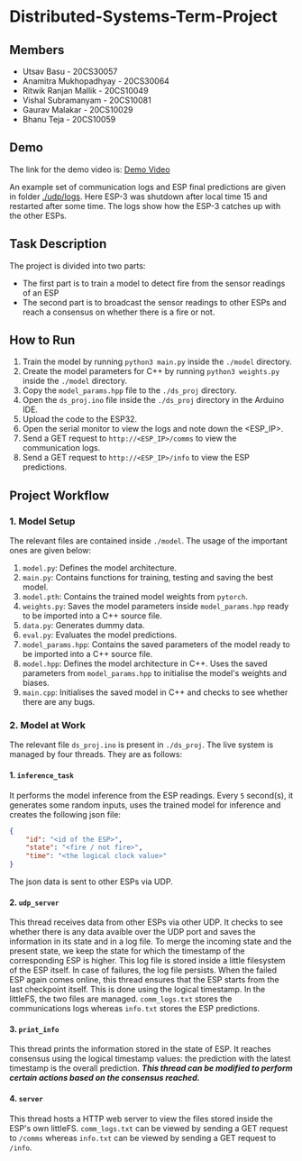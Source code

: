 # Distributed-Systems-Term-Project

## Members
- Utsav Basu - 20CS30057
- Anamitra Mukhopadhyay - 20CS30064
- Ritwik Ranjan Mallik - 20CS10049
- Vishal Subramanyam - 20CS10081
- Gaurav Malakar - 20CS10029
- Bhanu Teja - 20CS10059

## Demo
The link for the demo video is:
[Demo Video](https://iitkgpacin-my.sharepoint.com/:v:/g/personal/utsavbasu_kgpian_iitkgp_ac_in/EX0FYFyrxzFBiHAGggi76-kBuLHDZ-hFvYgNRqIqqhWA8w?e=gH5SSa)

An example set of communication logs and ESP final predictions are given in folder [./udp/logs](./udp/logs). Here ESP-3 was shutdown after local time 15 and restarted after some time. The logs show how the ESP-3 catches up with the other ESPs.

## Task Description
The project is divided into two parts:
- The first part is to train a model to detect fire from the sensor readings of an ESP
- The second part is to broadcast the sensor readings to other ESPs and reach a consensus on whether there is a fire or not. 

## How to Run
1. Train the model by running `python3 main.py` inside the `./model` directory.
2. Create the model parameters for C++ by running `python3 weights.py`
    inside the `./model` directory.
3. Copy the `model_params.hpp` file to the `./ds_proj` directory.
4. Open the `ds_proj.ino` file inside the `./ds_proj` directory in the Arduino IDE.
5. Upload the code to the ESP32.
6. Open the serial monitor to view the logs and note down the <ESP_IP>.
7. Send a GET request to `http://<ESP_IP>/comms` to view the communication logs.
8. Send a GET request to `http://<ESP_IP>/info` to view the ESP predictions.

## Project Workflow
### 1. Model Setup
The relevant files are contained inside `./model`. The usage of the important ones are given below:

1. `model.py`: Defines the model architecture.
2. `main.py`: Contains functions for training, testing and saving the best model.
3. `model.pth`: Contains the trained model weights from `pytorch`.
4. `weights.py`: Saves the model parameters inside `model_params.hpp` ready to be imported into a C++ source file.
5. `data.py`: Generates dummy data.
5. `eval.py`: Evaluates the model predictions.
5. `model_params.hpp`: Contains the saved parameters of the model ready to be imported into a C++ source file.
6. `model.hpp`: Defines the model architecture in C++. Uses the saved parameters from `model_params.hpp` to initialise the model's weights and biases.
7. `main.cpp`: Initialises the saved model in C++ and checks to see whether there are any bugs.

### 2. Model at Work
The relevant file `ds_proj.ino` is present in `./ds_proj`. The live system is managed by four threads. They are as follows:
#### 1. `inference_task`

It performs the model inference from the ESP readings. Every `5` second(s), it generates some random inputs, uses the trained model for inference and creates the following json file:
```json
{
    "id": "<id of the ESP>",
    "state": "<fire / not fire>",
    "time": "<the logical clock value>"
}
```

The json data is sent to other ESPs via UDP.

#### 2. `udp_server`

This thread receives data from other ESPs via other UDP. It checks to see whether there is any data avaible over the UDP port and saves the information in its state and in a log file. To merge the incoming state and the present state, we keep the state for which the timestamp of the corresponding ESP is higher. This log file is stored inside a little filesystem of the ESP itself. In case of failures, the log file persists. When the failed ESP again comes online, this thread ensures that the ESP starts from the last checkpoint itself. This is done using the logical timestamp. In the littleFS, the two files are managed. `comm_logs.txt` stores the communications logs whereas `info.txt` stores the ESP predictions.

#### 3. `print_info`

This thread prints the information stored in the state of ESP. It reaches consensus using the logical timestamp values: the prediction with the latest timestamp is the overall prediction. **_This thread can be modified to perform certain actions based on the consensus reached._**

#### 4. `server`

This thread hosts a HTTP web server to view the files stored inside the ESP's own littleFS.
`comm_logs.txt` can be viewed by sending a GET request to `/comms` whereas `info.txt` can be viewed by sending a GET request to `/info`.
